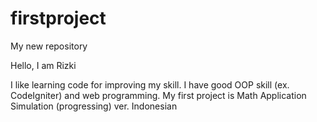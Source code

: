 # firstproject
My new repository

Hello, I am Rizki

I like learning code for improving my skill. I have good OOP skill (ex. CodeIgniter) and web programming.
My first project is Math Application Simulation (progressing) ver. Indonesian
